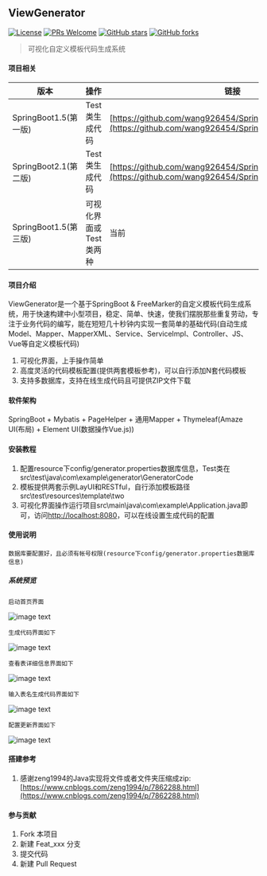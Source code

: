 ## ViewGenerator

[![License](https://img.shields.io/badge/license-MIT-blue.svg)](LICENSE)
[![PRs Welcome](https://img.shields.io/badge/PRs-welcome-brightgreen.svg)](https://github.com/wang926454/SpringBootGenerator/pulls)
[![GitHub stars](https://img.shields.io/github/stars/wang926454/SpringBootGenerator.svg?style=social&label=Stars)](https://github.com/wang926454/SpringBootGenerator)
[![GitHub forks](https://img.shields.io/github/forks/wang926454/SpringBootGenerator.svg?style=social&label=Fork)](https://github.com/wang926454/SpringBootGenerator)

> 可视化自定义模板代码生成系统

#### 项目相关

版本 | 操作 | 链接
----|------|----
SpringBoot1.5(第一版) | Test类生成代码  | [https://github.com/wang926454/SpringBootGenerator/releases](https://github.com/wang926454/SpringBootGenerator/releases)
SpringBoot2.1(第二版) | Test类生成代码  | [https://github.com/wang926454/SpringBootGenerator/releases](https://github.com/wang926454/SpringBootGenerator/releases)
SpringBoot1.5(第三版) | 可视化界面或Test类两种  | 当前

#### 项目介绍

ViewGenerator是一个基于SpringBoot & FreeMarker的自定义模板代码生成系统，用于快速构建中小型项目，稳定、简单、快速，使我们摆脱那些重复劳动，专注于业务代码的编写，能在短短几十秒钟内实现一套简单的基础代码(自动生成Model、Mapper、MapperXML、Service、ServiceImpl、Controller、JS、Vue等自定义模板代码)

1. 可视化界面，上手操作简单
2. 高度灵活的代码模板配置(提供两套模板参考)，可以自行添加N套代码模板
3. 支持多数据库，支持在线生成代码且可提供ZIP文件下载

#### 软件架构

SpringBoot + Mybatis + PageHelper + 通用Mapper + Thymeleaf(Amaze UI(布局) + Element UI(数据操作Vue.js))

#### 安装教程

1. 配置resource下config/generator.properties数据库信息，Test类在src\test\java\com\example\generator\GeneratorCode
2. 模板提供两套示例LayUI和RESTful，自行添加模板路径src\test\resources\template\two
3. 可视化界面操作运行项目src\main\java\com\example\Application.java即可，访问[http://localhost:8080](http://localhost:8080)，可以在线设置生成代码的配置

#### 使用说明

```
数据库要配置好，且必须有帐号权限(resource下config/generator.properties数据库信息)
```

##### 系统预览
```
启动首页界面
```
![image text](https://docs.wang64.cn/Project/ViewGenerator/image/20190406001.png)
```
生成代码界面如下
```
![image text](https://docs.wang64.cn/Project/ViewGenerator/image/20190406002.png)
```
查看表详细信息界面如下
```
![image text](https://docs.wang64.cn/Project/ViewGenerator/image/20190406003.png)
```
输入表名生成代码界面如下
```
![image text](https://docs.wang64.cn/Project/ViewGenerator/image/20190406004.png)
```
配置更新界面如下
```
![image text](https://docs.wang64.cn/Project/ViewGenerator/image/20190406005.png)

#### 搭建参考

1. 感谢zeng1994的Java实现将文件或者文件夹压缩成zip:[https://www.cnblogs.com/zeng1994/p/7862288.html](https://www.cnblogs.com/zeng1994/p/7862288.html)

#### 参与贡献

1. Fork 本项目
2. 新建 Feat_xxx 分支
3. 提交代码
4. 新建 Pull Request